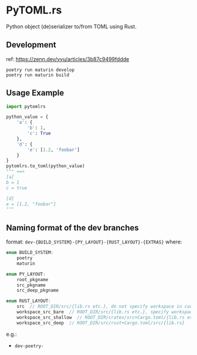 PyTOML.rs
==================

Python object (de)serializer to/from TOML using Rust.

## Development

ref: https://zenn.dev/yyu/articles/3b87c9499fddde



```shell
poetry run maturin develop
poetry run maturin build
```

## Usage Example

```python
import pytomlrs

python_value = {
    'a': {
        'b': 1,
        'c': True
    },
    'd': {
        'e': [1.2, 'foobar']
    }
}
pytomlrs.to_toml(python_value)
""" ==>
[a]
b = 1
c = true

[d]
e = [1.2, "foobar"]
"""
```

## Naming format of the dev branches

format: `dev-{BUILD_SYSTEM}-{PY_LAYOUT}-{RUST_LAYOUT}-{EXTRAS}`
where:
```rust
enum BUILD_SYSTEM:
    poetry
    maturin

enum PY_LAYOUT:
    root_pkgname
    src_pkgname
    src_deep_pkgname

enum RUST_LAYOUT:
    src  // ROOT_DIR/src/{lib.rs etc.}, do not specify workspace in cargo.toml
    workspace_src_bare  // ROOT_DIR/src/{lib.rs etc.}, specify workspace in ROOT_DIR/cargo.toml
    workspace_src_shallow  // ROOT_DIR/crates/src+Cargo.toml/{lib.rs etc.}, specify workspace in ROOT_DIR/cargo.toml
    workspace_src_deep  // ROOT_DIR/src/rust+Cargo.toml/src/{lib.rs}
```


e.g.:

- `dev-poetry-`

